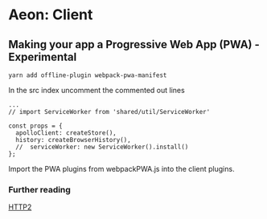# Aeon: Client

## Making your app a Progressive Web App (PWA) - Experimental

`yarn add offline-plugin webpack-pwa-manifest`

In the src index uncomment the commented out lines
```
...
// import ServiceWorker from 'shared/util/ServiceWorker'

const props = {
  apolloClient: createStore(),
  history: createBrowserHistory(),
  //  serviceWorker: new ServiceWorker().install()
};

```

Import the PWA plugins from webpackPWA.js into the client plugins.

### Further reading


[HTTP2](https://github.com/chimurai/http-proxy-middleware/issues/79)
